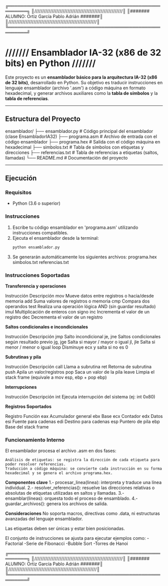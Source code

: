 

╔════════════════════════════════════════════════════════╗
║////////////////////////////////////////////////////////║
║#######     ALUMNO: Ortiz García Pablo Adrián    #######║
║////////////////////////////////////////////////////////║
╚════════════════════════════════════════════════════════╝



# /////// Ensamblador IA-32 (x86 de 32 bits) en Python /////// #

Este proyecto es un **ensamblador básico para la arquitectura IA-32 (x86 de 32 bits)**, desarrollado en Python. Su objetivo es traducir instrucciones en lenguaje ensamblador (archivo '.asm') a código máquina en formato hexadecimal, y generar archivos auxiliares como la **tabla de símbolos** y la **tabla de referencias**.

---

##  Estructura del Proyecto ##

ensamblador/
├── ensamblador.py # Código principal del ensamblador (clase EnsambladorIA32)
├── programa.asm # Archivo de entrada con el código ensamblador
├── programa.hex # Salida con el código máquina en hexadecimal
├── simbolos.txt # Tabla de símbolos con etiquetas y direcciones
├── referencias.txt # Tabla de referencias a etiquetas (saltos, llamadas)
└── README.md # Documentación del proyecto

---

## Ejecución ##

### Requisitos ###

- Python (3.6 o superior)

### Instrucciones ###

1. Escribe tu código ensamblador en 'programa.asm' utilizando instrucciones compatibles.
2. Ejecuta el ensamblador desde la terminal:
    ```bash
    python ensamblador.py
3. Se generarán automáticamente los siguientes archivos:
    programa.hex
    simbolos.txt
    referencias.txt


### Instrucciones Soportadas ###

**Transferencia y operaciones**

Instrucción	      Descripción
mov	              Mueve datos entre registros o hacia/desde memoria
add	              Suma valores de registros o memoria
cmp	              Compara dos operandos
test	            Realiza una operación lógica AND (sin guardar resultado)
imul	            Multiplicación de enteros con signo
inc	              Incrementa el valor de un registro
dec	              Decrementa el valor de un registro

**Saltos condicionales e incondicionales**

Instrucción	      Descripción
jmp	              Salto incondicional
je, jne	          Saltos condicionales según resultado previo
jg, jge	          Salta si mayor / mayor o igual
jl, jle	          Salta si menor / menor o igual
loop	            Disminuye ecx y salta si no es 0

**Subrutinas y pila**

Instrucción	      Descripción
call	            Llama a subrutina
ret	              Retorna de subrutina
push	            Apila un valor/registros
pop	              Saca un valor de la pila
leave	            Limpia el stack frame (equivale a mov esp, ebp + pop ebp)

**Interrupciones**

Instrucción	      Descripción
int	              Ejecuta interrupción del sistema (ej: int 0x80)

**Registros Soportados**

Registro	        Función
eax	              Acumulador general
ebx	              Base
ecx	              Contador
edx	              Datos
esi	              Fuente para cadenas
edi	              Destino para cadenas
esp	              Puntero de pila
ebp	              Base del stack frame



### Funcionamiento Interno ###
El ensamblador procesa el archivo .asm en dos fases:

    Análisis de etiquetas: se registra la dirección de cada etiqueta para poder resolver referencias.
    Traducción a código máquina: se convierte cada instrucción en su forma hexadecimal y se genera el archivo programa.hex.

**Componentes clave**
    1.- procesar_linea(linea): interpreta y traduce una línea individual.
    2.- resolver_referencias(): resuelve las direcciones relativas o absolutas de etiquetas utilizadas en saltos y llamadas.
    3.- ensamblar(lineas): orquesta todo el proceso de ensamblado.
    4.- guardar_archivos(): genera los archivos de salida.

**Consideraciones**
No soporta macros, directivas como .data, ni estructuras avanzadas del lenguaje ensamblador.

Las etiquetas deben ser únicas y estar bien posicionadas.

El conjunto de instrucciones se ajusta para ejecutar ejemplos como:
    -Factorial
    -Serie de Fibonacci
    -Bubble Sort
    -Torres de Hanoi


╔════════════════════════════════════════════════════════╗
║////////////////////////////////////////////////////////║
║#######     ALUMNO: Ortiz García Pablo Adrián    #######║
║////////////////////////////////////////////////////////║
╚════════════════════════════════════════════════════════╝






